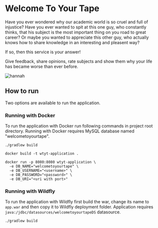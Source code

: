 # Welcome To Your Tape

Have you ever wondered why our academic world is so cruel and full of injustice? Have you ever wanted to spit at this one guy, who constantly thinks, that his subject is the most important thing on you road to great career? Or maybe you wanted to appreciate this other guy, who actually knows how to share knowledge in an interesting and pleasent way?

If so, then this service is your answer!

Give feedback, share opinions, rate subjects and show them why your life has became worse than ever before.

![hannah](https://media1.tenor.com/images/67823ac0e306976132d83ad632624957/tenor.gif)

## How to run
Two options are available to run the application. 

### Running with Docker
To run the application with Docker run following commands in project root directory. Running with Docker requires MySQL database named "welcometoyourtape".

```
./gradlew build
```
```
docker build -t wtyt-application .
```
```
docker run -p 8080:8080 wtyt-application \
  -e DB_NAME="welcometoyourtape" \
  -e DB_USERNAME="<username>" \
  -e DB_PASSWORD="<password>" \
  -e DB_URI="<uri with port>"
```


### Running with Wildfly
To run the application with Wildfly first build the war, change its name to `app.war` and then copy it to Wildfly deployment folder. Application requires `java:/jdbc/datasources/welcometoyourtapeDS` datasource.
```
./gradlew build
```




